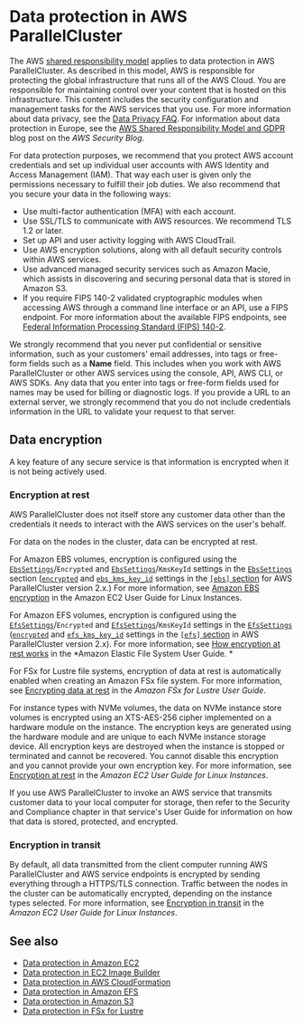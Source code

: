 # Data protection in AWS ParallelCluster<a name="data-protection"></a>

The AWS [shared responsibility model](http://aws.amazon.com/compliance/shared-responsibility-model/) applies to data protection in AWS ParallelCluster\. As described in this model, AWS is responsible for protecting the global infrastructure that runs all of the AWS Cloud\. You are responsible for maintaining control over your content that is hosted on this infrastructure\. This content includes the security configuration and management tasks for the AWS services that you use\. For more information about data privacy, see the [Data Privacy FAQ](http://aws.amazon.com/compliance/data-privacy-faq)\. For information about data protection in Europe, see the [AWS Shared Responsibility Model and GDPR](http://aws.amazon.com/blogs/security/the-aws-shared-responsibility-model-and-gdpr/) blog post on the *AWS Security Blog*\.

For data protection purposes, we recommend that you protect AWS account credentials and set up individual user accounts with AWS Identity and Access Management \(IAM\)\. That way each user is given only the permissions necessary to fulfill their job duties\. We also recommend that you secure your data in the following ways:
+ Use multi\-factor authentication \(MFA\) with each account\.
+ Use SSL/TLS to communicate with AWS resources\. We recommend TLS 1\.2 or later\.
+ Set up API and user activity logging with AWS CloudTrail\.
+ Use AWS encryption solutions, along with all default security controls within AWS services\.
+ Use advanced managed security services such as Amazon Macie, which assists in discovering and securing personal data that is stored in Amazon S3\.
+ If you require FIPS 140\-2 validated cryptographic modules when accessing AWS through a command line interface or an API, use a FIPS endpoint\. For more information about the available FIPS endpoints, see [Federal Information Processing Standard \(FIPS\) 140\-2](http://aws.amazon.com/compliance/fips/)\.

We strongly recommend that you never put confidential or sensitive information, such as your customers' email addresses, into tags or free\-form fields such as a **Name** field\. This includes when you work with AWS ParallelCluster or other AWS services using the console, API, AWS CLI, or AWS SDKs\. Any data that you enter into tags or free\-form fields used for names may be used for billing or diagnostic logs\. If you provide a URL to an external server, we strongly recommend that you do not include credentials information in the URL to validate your request to that server\.

## Data encryption<a name="security-data-encryption"></a>

A key feature of any secure service is that information is encrypted when it is not being actively used\.

### Encryption at rest<a name="security-data-encryption-at-rest"></a>

AWS ParallelCluster does not itself store any customer data other than the credentials it needs to interact with the AWS services on the user's behalf\.

For data on the nodes in the cluster, data can be encrypted at rest\.

For Amazon EBS volumes, encryption is configured using the [`EbsSettings`](SharedStorage-v3.md#SharedStorage-v3-EbsSettings)/`Encrypted` and [`EbsSettings`](SharedStorage-v3.md#SharedStorage-v3-EbsSettings)/`KmsKeyId` settings in the [`EbsSettings`](SharedStorage-v3.md#SharedStorage-v3-EbsSettings) section \([`encrypted`](ebs-section.md#encrypted) and [`ebs_kms_key_id`](ebs-section.md#ebs-kms-key-id) settings in the [`[ebs]` section](ebs-section.md) for AWS ParallelCluster version 2\.x\.\) For more information, see [Amazon EBS encryption](https://docs.aws.amazon.com/AWSEC2/latest/UserGuide/EBSEncryption.html) in the Amazon EC2 User Guide for Linux Instances\.

For Amazon EFS volumes, encryption is configured using the [`EfsSettings`](SharedStorage-v3.md#SharedStorage-v3-EfsSettings)/`Encrypted` and [`EfsSettings`](SharedStorage-v3.md#SharedStorage-v3-EfsSettings)/`KmsKeyId` settings in the [`EfsSettings`](SharedStorage-v3.md#SharedStorage-v3-EfsSettings) \([`encrypted`](efs-section.md#efs-encrypted) and [`efs_kms_key_id`](efs-section.md#efs-efs-kms-key-id) settings in the [`[efs]` section](efs-section.md) in AWS ParallelCluster version 2\.x\)\. For more information, see [How encryption at rest works](https://docs.aws.amazon.com/efs/latest/ug/encryption-at-rest.html#howencrypt) in the *Amazon Elastic File System User Guide\. *

For FSx for Lustre file systems, encryption of data at rest is automatically enabled when creating an Amazon FSx file system\. For more information, see [Encrypting data at rest](https://docs.aws.amazon.com/fsx/latest/LustreGuide/encryption-at-rest.html) in the *Amazon FSx for Lustre User Guide*\.

For instance types with NVMe volumes, the data on NVMe instance store volumes is encrypted using an XTS\-AES\-256 cipher implemented on a hardware module on the instance\. The encryption keys are generated using the hardware module and are unique to each NVMe instance storage device\. All encryption keys are destroyed when the instance is stopped or terminated and cannot be recovered\. You cannot disable this encryption and you cannot provide your own encryption key\. For more information, see [Encryption at rest](https://docs.aws.amazon.com/AWSEC2/latest/UserGuide/data-protection.html#encryption-rest) in the *Amazon EC2 User Guide for Linux Instances*\.

If you use AWS ParallelCluster to invoke an AWS service that transmits customer data to your local computer for storage, then refer to the Security and Compliance chapter in that service's User Guide for information on how that data is stored, protected, and encrypted\.

### Encryption in transit<a name="security-data-encryption-in-transit"></a>

By default, all data transmitted from the client computer running AWS ParallelCluster and AWS service endpoints is encrypted by sending everything through a HTTPS/TLS connection\. Traffic between the nodes in the cluster can be automatically encrypted, depending on the instance types selected\. For more information, see [Encryption in transit](https://docs.aws.amazon.com/AWSEC2/latest/UserGuide/data-protection.html#encryption-transit) in the *Amazon EC2 User Guide for Linux Instances*\.

## See also<a name="security-data-protection-seealso"></a>
+ [Data protection in Amazon EC2](https://docs.aws.amazon.com/AWSEC2/latest/UserGuide/data-protection.html)
+ [Data protection in EC2 Image Builder](https://docs.aws.amazon.com/imagebuilder/latest/userguide/data-protection.html)
+ [Data protection in AWS CloudFormation](https://docs.aws.amazon.com/AWSCloudFormation/latest/UserGuide/security-data-protection.html)
+ [Data protection in Amazon EFS](https://docs.aws.amazon.com/efs/latest/ug/efs-backup-solutions.html)
+ [Data protection in Amazon S3](https://docs.aws.amazon.com/AmazonS3/latest/dev/DataDurability.html)
+ [Data protection in FSx for Lustre](https://docs.aws.amazon.com/fsx/latest/LustreGuide/data-protection.html)